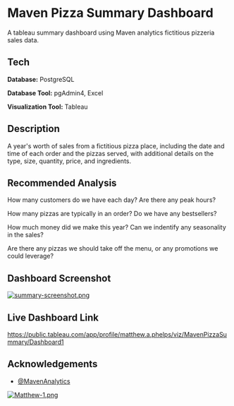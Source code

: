 
# Maven Pizza Summary Dashboard

A tableau summary dashboard using Maven analytics fictitious pizzeria sales data.

## Tech

**Database:** PostgreSQL

**Database Tool:** pgAdmin4, Excel

**Visualization Tool:** Tableau


## Description

A year's worth of sales from a fictitious pizza place, including the date and time of each order and the pizzas served, with additional details on the type, size, quantity, price, and ingredients.

## Recommended Analysis
How many customers do we have each day? Are there any peak hours?

How many pizzas are typically in an order? Do we have any bestsellers?

How much money did we make this year? Can we indentify any seasonality in the sales?

Are there any pizzas we should take off the menu, or any promotions we could leverage?



## Dashboard Screenshot

[![summary-screenshot.png](https://i.postimg.cc/PxJQ3cSw/summary-screenshot.png)](https://postimg.cc/jwVfC80x)



## Live Dashboard Link

https://public.tableau.com/app/profile/matthew.a.phelps/viz/MavenPizzaSummary/Dashboard1



## Acknowledgements

 - [@MavenAnalytics](https://www.mavenanalytics.io/)

[![Matthew-1.png](https://i.postimg.cc/W4rdD6fp/Matthew-1.png)](https://postimg.cc/t1qqwPj8)

